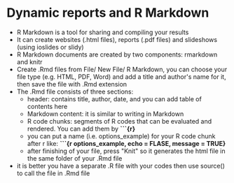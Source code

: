 # Dynamic reports and R Markdown

- R Markdown is a tool for sharing and compiling your results
- It can create websites (.html files), reports (.pdf files) and slideshows (using ioslides or slidy)
- R Markdown documents are created by two components: rmarkdown and knitr
- Create .Rmd files from File/ New File/ R Markdown, you can choose your file type (e.g. HTML, PDF, Word) and add a title and author's name for it, then save the file with .Rmd extension
- The .Rmd file consists of three sections:
  - header: contains title, author, date, and you can add table of contents here
  - Markdown content: it is similar to writing in Markdown
  - R code chunks: segments of R codes that can be evaluated and rendered. You can add them by **```{r}**
  - you can put a name (i.e. options_example) for your R code chunk after r like: **```{r options_example, echo = FLASE, message = TRUE}**
  - after finishing of your file, press "Knit" so it generates the html file in the same folder of your .Rmd file
- it is better you have a separate .R file with your codes then use source() to call the file in .Rmd file

